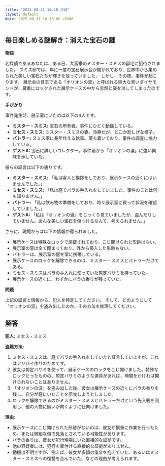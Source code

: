 ```yaml
---
title: "2025-08-31 10:10 の謎"
layout: default
date: 2025-08-31 10:10:00 +0900
---
```

## 毎日楽しめる謎解き：消えた宝石の謎

**物語**

名探偵であるあなたは、ある日、大富豪のミスター・スミスの邸宅に招待されました。
スミス邸では、年に一度の宝石展示会が開かれており、世界中から集められた美しい宝石たちが輝きを放っていました。
しかし、その夜、事件が起こります。
展示会の目玉である「オリオンの涙」と呼ばれる巨大な青いダイヤモンドが、厳重にロックされた展示ケースの中から忽然と姿を消してしまったのです。

**手がかり**

事件発生時、展示室にいたのは以下の4人です。

*   **ミスター・スミス:** 宝石の所有者。事件にひどく動揺している。
*   **ミセス・スミス:** ミスター・スミスの妻。冷静だが、どこか悲しげな様子。
*   **バトラー:** スミス家に長年仕える執事。落ち着いており、事件の調査に協力している。
*   **ゲストA:** 宝石に詳しいコレクター。事件前から「オリオンの涙」に強い興味を示していた。

彼らの証言は以下の通りです。

*   **ミスター・スミス:** 「私は客人と挨拶をしており、展示ケースの近くにはいませんでした。」
*   **ミセス・スミス:** 「私は庭でバラの手入れをしていました。事件のことは何も知りません。」
*   **バトラー:** 「私は飲み物の準備をしており、時々展示室に戻って状況を確認していました。」
*   **ゲストA:** 「私は『オリオンの涙』をじっくり見ていましたが、盗んだりしていません。あんな美しい宝石を傷つけるなんて、考えられません。」

さらに、現場からは以下の情報が得られました。

*   展示ケースは特殊なロックで施錠されており、こじ開けられた形跡はない。
*   展示室の窓は全て閉まっており、外から侵入した形跡もない。
*   バトラーは、展示室の鍵を常に携帯している。
*   展示ケースのロックを解除できるのは、ミスター・スミスとバトラーだけである。
*   ミセス・スミスはバラの手入れに使っていた剪定バサミを持っていた。
*   展示ケースの近くに、わずかにバラの香りが残っていた。

**問題**

上記の証言と情報から、犯人を特定してください。
そして、どのようにして「オリオンの涙」を盗み出したのか、その方法を推理してください。

## 解答

**犯人:** ミセス・スミス

**盗難方法:**

1.  ミセス・スミスは、庭でバラの手入れをしていたと証言していますが、これはアリバイ作りのためです。
2.  彼女は剪定バサミを使って、展示ケースのロックをこじ開けました。特殊なロックだったものの、剪定バサミのような道具があれば、時間をかければ開けられないことはありません。
3.  「オリオンの涙」を盗み出した後、彼女は展示ケースの近くにバラの香りを残し、自分が庭にいたことを示唆しようとしました。
4.  ロックを解除できるのがミスター・スミスとバトラーだけという先入観を利用し、他の人物に疑いが向くように仕向けました。

**理由:**

*   展示ケースにこじ開けられた形跡がないのは、彼女が慎重に作業を行ったため、または微細な傷で見落とされている可能性があります。
*   バラの香りは、彼女が犯行現場にいた直接的な証拠です。
*   他の容疑者には、犯行を裏付ける直接的な証拠がありません。
*   動機は不明ですが、例えば、彼女が多額の借金を抱えていた、あるいはミスター・スミスへの復讐を企んでいた、などの理由が考えられます。
